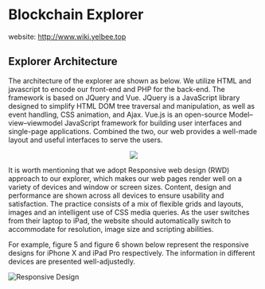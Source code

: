 # Blockchain Explorer

website: http://www.wiki.yelbee.top

## Explorer Architecture

The architecture of the explorer are shown as below. We utilize HTML and javascript to encode our front-end and PHP for the back-end. The framework is based on JQuery and Vue. JQuery is a JavaScript library designed to simplify HTML DOM tree traversal and manipulation, as well as event handling, CSS animation, and Ajax. Vue.js is an open-source Model–view–viewmodel JavaScript framework for building user interfaces and single-page applications. Combined the two, our web provides a well-made layout and useful interfaces to serve the users.

<div align="center"><img src="https://wiki-1252789527.cos.ap-shanghai.myqcloud.com/article/Design%20A%20Blockchain%20Explorer/p10.png" /></div> 

It is worth mentioning that we adopt Responsive web design (RWD) approach to our explorer, which makes our web pages render well on a variety of devices and window or screen sizes. Content, design and performance are shown across all devices to ensure usability and satisfaction. The practice consists of a mix of flexible grids and layouts, images and an intelligent use of CSS media queries. As the user switches from their laptop to iPad, the website should automatically switch to accommodate for resolution, image size and scripting abilities.

For example, figure 5 and figure 6 shown below represent the responsive designs for iPhone X and iPad Pro respectively. The information in different devices are presented well-adjustedly.

![Responsive Design](https://wiki-1252789527.cos.ap-shanghai.myqcloud.com/article/Design%20A%20Blockchain%20Explorer/responsive.png)

